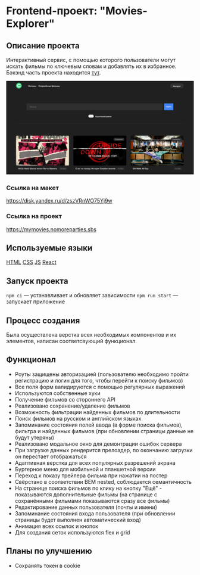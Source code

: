 # Frontend-проект: "Movies-Explorer"

## Описание проекта

Интерактивный сервис, с помощью которого пользователи могут искать фильмы по ключевым словам и добавлять их в избранное. Бэкэнд часть проекта находится [тут](https://github.com/DayensCode/movies-explorer-api).

![image](https://github.com/DayensCode/movies-explorer-frontend/blob/main/screen-for-readme.png)

### Ссылка на макет

https://disk.yandex.ru/d/zszVRnWO75Yj9w

### Ссылка на проект

https://mymovies.nomoreparties.sbs

## Используемые языки

[HTML](https://ru.wikipedia.org/wiki/HTML)
[CSS](https://ru.wikipedia.org/wiki/CSS)
[JS](https://ru.wikipedia.org/wiki/JavaScript)
[React](https://ru.wikipedia.org/wiki/React)

## Запуск проекта

`npm ci` — устанавливает и обновляет зависимости
`npm run start` — запускает приложение

## Процесс создания

Была осуществлена верстка всех необходимых компонентов и их элементов, написан соответсвующий функционал.

## Функционал

- Роуты защищены авторизацией (пользователю необходимо пройти регистрацию и логин для того, чтобы перейти к поиску фильмов)
- Все поля форм валидируются с помощью регулярных выражений
- Используются собственные хуки
- Получение фильмов со стороннего API
- Реализовано сохранение/удаление фильмов
- Возможность фильтрации найденных фильмов по длительности
- Поиск фильмов на русском и английском языках
- Запоминание состояния полей ввода (в форме поиска фильмов), фильтра и найденных фильмов (при обновлении страницы данные не будут утеряны)
- Реализовано модальное окно для демонтрации ошибок сервера
- При загрузке данных рендерится прелоадер, по окончанию загрузки он перестает отображаться
- Адаптивная верстка для всех популярных разрешений экрана
- Бургерное меню для мобильной и планшетной версии
- Переход к показу трейлера фильма при нажатии на постер
- Cвёрстано в соответствии BEM nested, соблюдается семантичность
- На странице поиска фильмов по клику на кнопку "Ещё" - показываются дополнительные фильмы (на странице с сохранёнными фильмами показываются сразу все фильмы)
- Редактирование данных пользователя (почты и имени)
- Запоминание состояния входа пользователя (при обновлении страницы будет выполнен автоматический вход)
- Анимация всех ссылок и кнопок
- Для создания сеток используются flex и grid

## Планы по улучшению

- Сохранять токен в cookie
